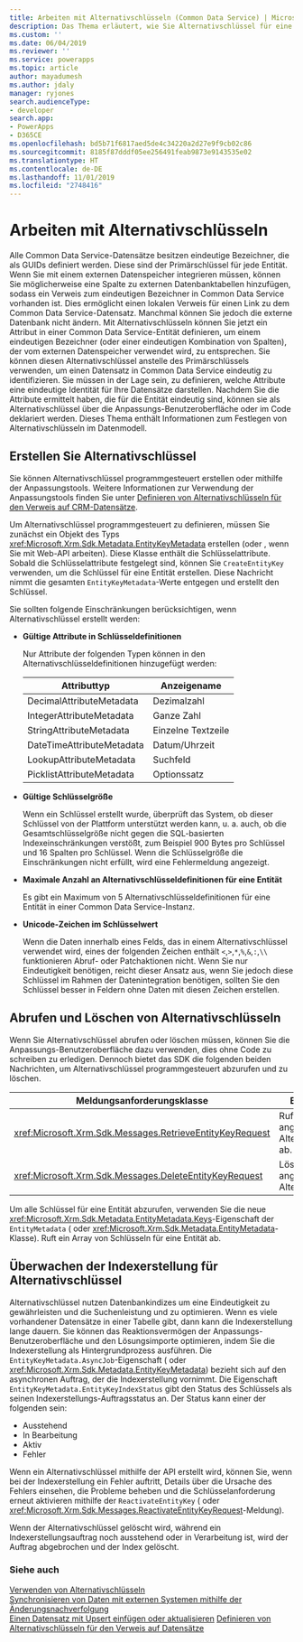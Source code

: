 ```yaml
---
title: Arbeiten mit Alternativschlüsseln (Common Data Service) | Microsoft Docs
description: Das Thema erläutert, wie Sie Alternativschlüssel für eine Entität erstellen. Sie können Alternativschlüssel programmgesteuert erstellen oder mithilfe der Anpassungstools.
ms.custom: ''
ms.date: 06/04/2019
ms.reviewer: ''
ms.service: powerapps
ms.topic: article
author: mayadumesh
ms.author: jdaly
manager: ryjones
search.audienceType:
- developer
search.app:
- PowerApps
- D365CE
ms.openlocfilehash: bd5b71f6817aed5de4c34220a2d27e9f9cb02c86
ms.sourcegitcommit: 8185f87dddf05ee256491feab9873e9143535e02
ms.translationtype: HT
ms.contentlocale: de-DE
ms.lasthandoff: 11/01/2019
ms.locfileid: "2748416"
---
```

# <a name="work-with-alternate-keys"></a>Arbeiten mit Alternativschlüsseln

Alle Common Data Service-Datensätze besitzen eindeutige Bezeichner, die als GUIDs definiert werden. Diese sind der Primärschlüssel für jede Entität. Wenn Sie mit einem externen Datenspeicher integrieren müssen, können Sie möglicherweise eine Spalte zu externen Datenbanktabellen hinzufügen, sodass ein Verweis zum eindeutigen Bezeichner in Common Data Service vorhanden ist. Dies ermöglicht einen lokalen Verweis für einen Link zu dem Common Data Service-Datensatz. Manchmal können Sie jedoch die externe Datenbank nicht ändern. Mit Alternativschlüsseln können Sie jetzt ein Attribut in einer Common Data Service-Entität definieren, um einem eindeutigen Bezeichner (oder einer eindeutigen Kombination von Spalten), der vom externen Datenspeicher verwendet wird, zu entsprechen. Sie können diesen Alternativschlüssel anstelle des Primärschlüssels verwenden, um einen Datensatz in Common Data Service eindeutig zu identifizieren. Sie müssen in der Lage sein, zu definieren, welche Attribute eine eindeutige Identität für Ihre Datensätze darstellen. Nachdem Sie die Attribute ermittelt haben, die für die Entität eindeutig sind, können sie als Alternativschlüssel über die Anpassungs-Benutzeroberfläche oder im Code deklariert werden. Dieses Thema enthält Informationen zum Festlegen von Alternativschlüsseln im Datenmodell.  

<a name="BKMK_Declare"></a>

## <a name="create-alternate-keys"></a>Erstellen Sie Alternativschlüssel  

Sie können Alternativschlüssel programmgesteuert erstellen oder mithilfe der Anpassungstools. Weitere Informationen zur Verwendung der Anpassungstools finden Sie unter [Definieren von Alternativschlüsseln für den Verweis auf CRM-Datensätze](https://technet.microsoft.com/library/29e53691-0b18-4fde-a1d0-7490aa227898.aspx).  

Um Alternativschlüssel programmgesteuert zu definieren, müssen Sie zunächst ein Objekt des Typs <xref:Microsoft.Xrm.Sdk.Metadata.EntityKeyMetadata> erstellen (oder <xref href="Microsoft.Dynamics.CRM.EntityKeyMetadata?text=EntityKeyMetadata EntityType" />, wenn Sie mit Web-API arbeiten). Diese Klasse enthält die Schlüsselattribute. Sobald die Schlüsselattribute festgelegt sind, können Sie `CreateEntityKey` verwenden, um die Schlüssel für eine Entität erstellen. Diese Nachricht nimmt die gesamten `EntityKeyMetadata`-Werte entgegen und erstellt den Schlüssel.  

Sie sollten folgende Einschränkungen berücksichtigen, wenn Alternativschlüssel erstellt werden:  

- **Gültige Attribute in Schlüsseldefinitionen**  

   Nur Attribute der folgenden Typen können in den Alternativschlüsseldefinitionen hinzugefügt werden:  


  |      Attributtyp      |    Anzeigename     |
  |--------------------------|---------------------|
  | DecimalAttributeMetadata |   Dezimalzahl    |
  | IntegerAttributeMetadata |    Ganze Zahl     |
  | StringAttributeMetadata  | Einzelne Textzeile |
  | DateTimeAttributeMetadata   |      Datum/Uhrzeit    |
  | LookupAttributeMetadata     |       Suchfeld        |
  | PicklistAttributeMetadata   |      Optionssatz       |


- **Gültige Schlüsselgröße**  

   Wenn ein Schlüssel erstellt wurde, überprüft das System, ob dieser Schlüssel von der Plattform unterstützt werden kann, u. a. auch, ob die Gesamtschlüsselgröße nicht gegen die SQL-basierten Indexeinschränkungen verstößt, zum Beispiel 900 Bytes pro Schlüssel und 16 Spalten pro Schlüssel. Wenn die Schlüsselgröße die Einschränkungen nicht erfüllt, wird eine Fehlermeldung angezeigt.  

- **Maximale Anzahl an Alternativschlüsseldefinitionen für eine Entität**  

   Es gibt ein Maximum von 5 Alternativschlüsseldefinitionen für eine Entität in einer Common Data Service-Instanz.  

- **Unicode-Zeichen im Schlüsselwert**

  Wenn die Daten innerhalb eines Felds, das in einem Alternativschlüssel verwendet wird, eines der folgenden Zeichen enthält `<`,`>`,`*`,`%`,`&`,`:`,`\\` funktionieren Abruf- oder Patchaktionen nicht.  Wenn Sie nur Eindeutigkeit benötigen, reicht dieser Ansatz aus, wenn Sie jedoch diese Schlüssel im Rahmen der Datenintegration benötigen, sollten Sie den Schlüssel besser in Feldern ohne Daten mit diesen Zeichen erstellen.

<a name="BKMK_crud"></a>   

## <a name="retrieve-and-delete-alternate-keys"></a>Abrufen und Löschen von Alternativschlüsseln  

Wenn Sie Alternativschlüssel abrufen oder löschen müssen, können Sie die Anpassungs-Benutzeroberfläche dazu verwenden, dies ohne Code zu schreiben zu erledigen. Dennoch bietet das SDK die folgenden beiden Nachrichten, um Alternativschlüssel programmgesteuert abzurufen und zu löschen.  

|Meldungsanforderungsklasse|Beschreibung|  
|---------------------------|-----------------|  
|<xref:Microsoft.Xrm.Sdk.Messages.RetrieveEntityKeyRequest>|Ruft den angegebenen Alternativschlüssel ab.|  
|<xref:Microsoft.Xrm.Sdk.Messages.DeleteEntityKeyRequest>|Löscht den angegebenen Alternativschlüssel.|  

Um alle Schlüssel für eine Entität abzurufen, verwenden Sie die neue <xref:Microsoft.Xrm.Sdk.Metadata.EntityMetadata.Keys>-Eigenschaft der `EntityMetadata` (<xref href="Microsoft.Dynamics.CRM.EntityMetadata?text=EntityMetadata EntityType" /> oder <xref:Microsoft.Xrm.Sdk.Metadata.EntityMetadata>-Klasse). Ruft ein Array von Schlüsseln für eine Entität ab.  

<a name="BKMK_index"></a>   

## <a name="monitor-index-creation-for-alternate-keys"></a>Überwachen der Indexerstellung für Alternativschlüssel  

Alternativschlüssel nutzen Datenbankindizes um eine Eindeutigkeit zu gewährleisten und die Suchenleistung und zu optimieren. Wenn es viele vorhandener Datensätze in einer Tabelle gibt, dann kann die Indexerstellung lange dauern. Sie können das Reaktionsvermögen der Anpassungs-Benutzeroberfläche und den Lösungsimporte optimieren, indem Sie die Indexerstellung als Hintergrundprozess ausführen. Die `EntityKeyMetadata.AsyncJob`-Eigenschaft (<xref href="Microsoft.Dynamics.CRM.EntityKeyMetadata?text=EntityKeyMetadata EntityType" /> oder <xref:Microsoft.Xrm.Sdk.Metadata.EntityKeyMetadata>) bezieht sich auf den asynchronen Auftrag, der die Indexerstellung vornimmt. Die Eigenschaft `EntityKeyMetadata.EntityKeyIndexStatus` gibt den Status des Schlüssels als seinen Indexerstellungs-Auftragsstatus an. Der Status kann einer der folgenden sein:  

- Ausstehend  
- In Bearbeitung  
- Aktiv  
- Fehler  

Wenn ein Alternativschlüssel mithilfe der API erstellt wird, können Sie, wenn bei der Indexerstellung ein Fehler auftritt, Details über die Ursache des Fehlers einsehen, die Probleme beheben und die Schlüsselanforderung erneut aktivieren mithilfe der `ReactivateEntityKey` (<xref href="Microsoft.Dynamics.CRM.ReactivateEntityKey?text=ReactivateEntityKey Action" /> oder <xref:Microsoft.Xrm.Sdk.Messages.ReactivateEntityKeyRequest>-Meldung).  

Wenn der Alternativschlüssel gelöscht wird, während ein Indexerstellungsauftrag noch ausstehend oder in Verarbeitung ist, wird der Auftrag abgebrochen und der Index gelöscht.  

### <a name="see-also"></a>Siehe auch  
 [Verwenden von Alternativschlüsseln](use-alternate-key-create-record.md)<br />
 [Synchronisieren von Daten mit externen Systemen mithilfe der Änderungsnachverfolgung](use-change-tracking-synchronize-data-external-systems.md)<br />
 [Einen Datensatz mit Upsert einfügen oder aktualisieren](use-upsert-insert-update-record.md) [Definieren von Alternativschlüsseln für den Verweis auf Datensätze](../../maker/common-data-service/define-alternate-keys-reference-records.md)
